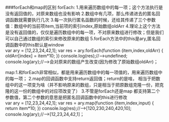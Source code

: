 ###forEach和map的区别
forEach: 1.用来遍历数组中的每一项；这个方法执行是没有返回值的，对原来数组也没有影响
         2.数组中有几项，那么传递进去的匿名回调函数就需要执行几次
         3.每一次执行匿名函数的时候，还给其传递了三个参数值：数组中的当前项item,当前项的索引index,原始数组oldArr
         4.理论上这个方法是没有返回值的，仅仅是遍历数组中的每一项，不对原来数组进行修改；但是我们可以自己通过数组的索引来修改原来的数组 
         5.forEach方法中的this是ary,匿名回调函数中的this默认是window   
         var ary = [12,23,24,42,1];
		 var res = ary.forEach(function (item,index,oldArr) {
		     oldArr[index] = item*10;
		 })
		 console.log(res);//-->undefined;
		 console.log(ary);//-->会对原来的数组产生改变(因为修改了原始数组oldArr)；           
		 
		 
map:1.和forEach非常相似，都是用来遍历数组中的每一项值的，用来遍历数组中的每一项；
    2.map的回调函数中支持return返回值；return的是啥，
              相当于把数组中的这一项变为啥（并不影响原来的数组，只是相当于把原数组克隆一份，把克隆的这一份的数组中的对应项改变了）
    3.不管是forEach还是map 都支持第二个参数值，第二个参数的意思是把匿名回调函数中的this进行修改          	
    var ary = [12,23,24,42,1];
	var res = ary.map(function (item,index,input) {
	     return item*10;
	})
	console.log(res);//-->[120,230,240,420,10];
	console.log(ary);//-->[12,23,24,42,1]；	                       